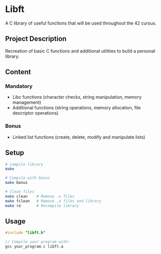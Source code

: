 # Libft

A C library of useful functions that will be used throughout the 42 cursus.

## Project Description
Recreation of basic C functions and additional utilities to build a personal library.

## Content

### Mandatory
- Libc functions (character checks, string manipulation, memory management)
- Additional functions (string operations, memory allocation, file descriptor operations)

### Bonus
- Linked list functions (create, delete, modify and manipulate lists)

## Setup

```bash
# Compile library
make

# Compile with bonus
make bonus

# Clean files
make clean    # Remove .o files
make fclean   # Remove .o files and library
make re       # Recompile library
```

## Usage
```c
#include "libft.h"

// Compile your program with:
gcc your_program.c libft.a
```

